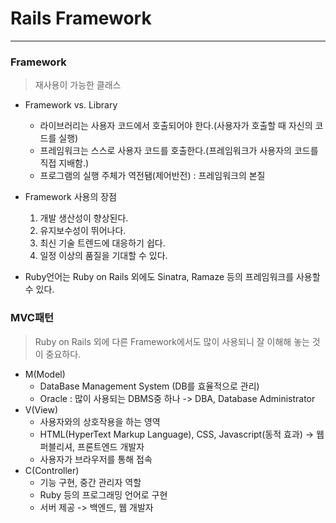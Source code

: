 # Rails Framework
--------------
### Framework
> 재사용이 가능한 클래스

- Framework vs. Library  
  - 라이브러리는 사용자 코드에서 호출되어야 한다.(사용자가 호출할 때 자신의 코드를 실행)
  - 프레임워크는 스스로 사용자 코드를 호출한다.(프레임워크가 사용자의 코드를 직접 지배함.)
  - 프로그램의 실행 주체가 역전됌(제어반전) : 프레임워크의 본질  


- Framework 사용의 장점
    1. 개발 생산성이 향상된다.
    2. 유지보수성이 뛰어나다.
    3. 최신 기술 트렌드에 대응하기 쉽다.
    4. 일정 이상의 품질을 기대할 수 있다.  


- Ruby언어는 Ruby on Rails 외에도 Sinatra, Ramaze 등의 프레임워크를 사용할 수 있다.  

### MVC패턴
> Ruby on Rails 외에 다른 Framework에서도 많이 사용되니 잘 이해해 놓는 것이 중요하다.

- M(Model)  
  - DataBase Management System (DB를 효율적으로 관리)  
  - Oracle : 많이 사용되는 DBMS중 하나 -> DBA, Database Administrator  
- V(View)  
  - 사용자와의 상호작용을 하는 영역
  - HTML(HyperText Markup Language), CSS, Javascript(동적 효과) -> 웹 퍼블리셔, 프론트엔드 개발자
  - 사용자가 브라우저를 통해 접속
- C(Controller)
  - 기능 구현, 중간 관리자 역할
  - Ruby 등의 프로그래밍 언어로 구현
  - 서버 제공 -> 백엔드, 웹 개발자
